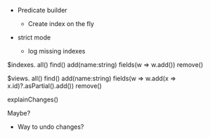 - Predicate builder
    - Create index on the fly

- strict mode
    - log missing indexes



$indexes.
    all()
    find()
    add(name:string)
        fields(w => w.add())
    remove()

$views.
    all()
    find()
    add(name:string)
        fields(w => w.add(x => x.id)?.asPartial().add())
    remove()

explainChanges()

Maybe?
- Way to undo changes?